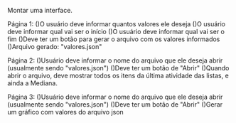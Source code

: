 Montar uma interface.

Página 1:
()O usuário deve informar quantos valores ele deseja
()O usuário deve informar qual vai ser o início
()O usuário deve informar qual vai ser o fim
()Deve ter um botão para gerar o arquivo com os valores informados
()Arquivo gerado: "valores.json"

Página 2:
()Usuário deve informar o nome do arquivo que ele deseja abrir (usualmente sendo "valores.json")
()Deve ter um botão de "Abrir"
()Quando abrir o arquivo, deve mostrar todos os itens da última atividade das listas, e ainda a Mediana.

Página 3:
()Usuário deve informar o nome do arquivo que ele deseja abrir (usualmente sendo "valores.json")
()Deve ter um botão de "Abrir"
()Gerar um gráfico com valores do arquivo json